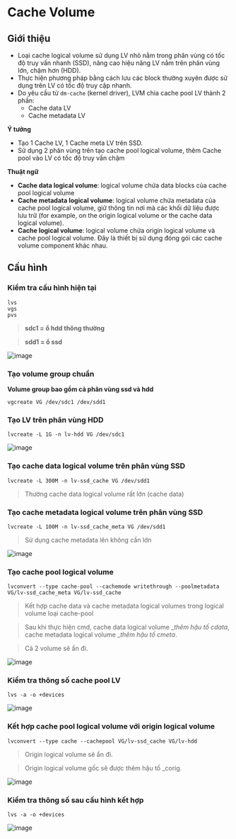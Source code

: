 # Cache Volume
## Giới thiệu
- Loại cache logical volume sử dụng LV nhỏ nằm trong phân vùng có tốc độ truy vấn nhanh (SSD), nâng cao hiệu năng LV nằm trên phân vùng lớn, chậm hơn (HDD).
- Thực hiện phương pháp bằng cách lưu các block thường xuyên được sử dụng trên LV có tốc độ truy cập nhanh.
- Do yêu cầu từ `dm-cache` (kernel driver), LVM chia cache pool LV thành 2 phần:
  - Cache data LV
  - Cache metadata LV

__Ý tưởng__
- Tạo 1 Cache LV, 1 Cache meta LV trên SSD.
- Sử dụng 2 phân vùng trên tạo cache pool logical volume, thêm Cache pool vào LV có tốc độ truy vấn chậm

__Thuật ngữ__
- __Cache data logical volume__: logical volume chứa data blocks của cache pool logical volume
- __Cache metadata logical volume__: logical volume chứa metadata của cache pool logical volume, giữ thông tin nơi mà các khối dữ liệu được lưu trữ (for example, on the origin logical volume or the cache data logical volume).
- __Cache logical volume__: logical volume chứa origin logical volume và cache pool logical volume. Đây là thiết bị sử dụng đóng gói các cache volume component khác nhau.

## Cấu hình
### Kiểm tra cấu hình hiện tại
```
lvs
vgs
pvs
```
> __sdc1 = ổ hdd thông thường__

> __sdd1 = ổ ssd__

![image](https://github.com/user-attachments/assets/8dc08154-06b2-4a40-83b8-fe77cb43a053)

### Tạo volume group chuẩn
__Volume group bao gồm cả phân vùng ssd và hdd__
```
vgcreate VG /dev/sdc1 /dev/sdd1
```

### Tạo LV trên phân vùng HDD
```
lvcreate -L 1G -n lv-hdd VG /dev/sdc1
```
![image](https://github.com/user-attachments/assets/48930ce0-5661-4890-865a-3bbb0036cde2)

### Tạo cache data logical volume trên phân vùng SSD
```
lvcreate -L 300M -n lv-ssd_cache VG /dev/sdd1
```
> Thường cache data logical volume rất lớn (cache data)

### Tạo cache metadata logical volume trên phân vùng SSD
```
lvcreate -L 100M -n lv-ssd_cache_meta VG /dev/sdd1
```
> Sử dụng cache metadata lên không cần lớn

![image](https://github.com/user-attachments/assets/3fe97c7d-75cd-4785-8d26-44f11eab55e4)

### Tạo cache pool logical volume
```
lvconvert --type cache-pool --cachemode writethrough --poolmetadata VG/lv-ssd_cache_meta VG/lv-ssd_cache
```
> Kết hợp cache data và cache metadata logical volumes trong logical volume loại cache-pool

> Sau khi thực hiện cmd, cache data logical volume __thêm hậu tố _cdata__, cache metadata logical volume __thêm hậu tố _cmeta__.

> Cả 2 volume sẽ ẩn đi.

![image](https://github.com/user-attachments/assets/45a4d918-0d00-4afa-bac8-8e4b8e2cdcf6)


### Kiểm tra thông số cache pool LV
```
lvs -a -o +devices
```
![image](https://github.com/user-attachments/assets/43bee0f3-4468-4a70-be8a-05b431b6b15c)

### Kết hợp cache pool logical volume với origin logical volume
```
lvconvert --type cache --cachepool VG/lv-ssd_cache VG/lv-hdd
```
> Origin logical volume sẽ ẩn đi.

> Origin logical volume gốc sẽ được thêm hậu tố _corig.

![image](https://github.com/user-attachments/assets/35e451ce-e3b9-4b88-a5f3-5185ca730247)

### Kiểm tra thông số sau cấu hình kết hợp
```
lvs -a -o +devices
```
![image](https://github.com/user-attachments/assets/9e929943-04b8-436c-92bb-712d3110f2e7)
